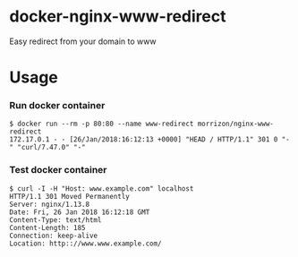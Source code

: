 # docker-nginx-www-redirect
Easy redirect from your domain to www

# Usage

### Run docker container

```
$ docker run --rm -p 80:80 --name www-redirect morrizon/nginx-www-redirect
172.17.0.1 - - [26/Jan/2018:16:12:13 +0000] "HEAD / HTTP/1.1" 301 0 "-" "curl/7.47.0" "-"
```

### Test docker container

```
$ curl -I -H "Host: www.example.com" localhost
HTTP/1.1 301 Moved Permanently
Server: nginx/1.13.8
Date: Fri, 26 Jan 2018 16:12:18 GMT
Content-Type: text/html
Content-Length: 185
Connection: keep-alive
Location: http:://www.www.example.com/
```
